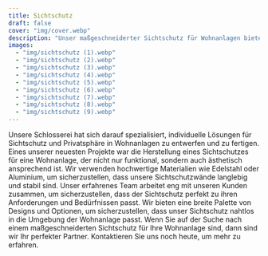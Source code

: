 ```yaml
---
title: Sichtschutz
draft: false
cover: "img/cover.webp"
description: "Unser maßgeschneiderter Sichtschutz für Wohnanlagen bietet die perfekte Kombination aus Funktionalität, Stil und Privatsphäre."
images:
  - "img/sichtschutz (1).webp"
  - "img/sichtschutz (2).webp"
  - "img/sichtschutz (3).webp"
  - "img/sichtschutz (4).webp"
  - "img/sichtschutz (5).webp"
  - "img/sichtschutz (6).webp"
  - "img/sichtschutz (7).webp"
  - "img/sichtschutz (8).webp"
  - "img/sichtschutz (9).webp"
---
```


Unsere Schlosserei hat sich darauf spezialisiert, individuelle Lösungen für Sichtschutz und Privatsphäre in Wohnanlagen zu entwerfen und zu fertigen. Eines unserer neuesten Projekte war die Herstellung eines Sichtschutzes für eine Wohnanlage, der nicht nur funktional, sondern auch ästhetisch ansprechend ist. Wir verwenden hochwertige Materialien wie Edelstahl oder Aluminium, um sicherzustellen, dass unsere Sichtschutzwände langlebig und stabil sind. Unser erfahrenes Team arbeitet eng mit unseren Kunden zusammen, um sicherzustellen, dass der Sichtschutz perfekt zu ihren Anforderungen und Bedürfnissen passt. Wir bieten eine breite Palette von Designs und Optionen, um sicherzustellen, dass unser Sichtschutz nahtlos in die Umgebung der Wohnanlage passt. Wenn Sie auf der Suche nach einem maßgeschneiderten Sichtschutz für Ihre Wohnanlage sind, dann sind wir Ihr perfekter Partner. Kontaktieren Sie uns noch heute, um mehr zu erfahren.

